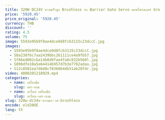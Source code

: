 ```yaml
---
title: 320W DC24V ความเร็วสูง Brushless รถ Barrier Gate Servo คอนโทรลเลอร์ Ground Sensing การตรวจจับอินฟราเรด 4 อินพุต 4 เอาต์พุต 0.9s
price: '5920.45'
price_original: '5920.45'
currency: THB
discount: ''
rating: 4.5
volume: 75
image: S593e95b9f8ae4dce9d8fcb3115c23dccC.jpg
images:
  - S593e95b9f8ae4dce9d8fcb3115c23dccC.jpg
  - S8a230f6c7aa2439bbc261111ce4a9fb57.jpg
  - Sf86ed002cba14b0d9fae4fa0c832b560l.jpg
  - S896dfe10a5e64414b957d7b3e7782adao.jpg
  - S12c8581ea7d448cf8360644b51ab28fdr.jpg
video: 4000201218929.mp4
categories:
  - name: เครื่องมือ
    slug: เคร-องม
  - name: อะไหล่ เครื่องมือ
    slug: อะไหล-เคร-องม
slug: 320w-dc24v-ความเร-วส-brushless
encode: old20OE
lang: th
---
```

  